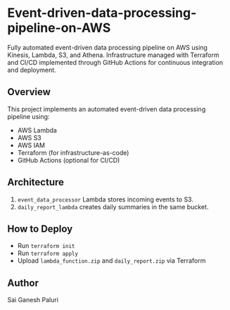 # Event-driven-data-processing-pipeline-on-AWS
Fully automated event-driven data processing pipeline on AWS using Kinesis, Lambda, S3, and Athena. Infrastructure managed with Terraform and CI/CD implemented through GitHub Actions for continuous integration and deployment.
## Overview
This project implements an automated event-driven data processing pipeline using:

- AWS Lambda
- AWS S3
- AWS IAM
- Terraform (for infrastructure-as-code)
- GitHub Actions (optional for CI/CD)

## Architecture
1. `event_data_processor` Lambda stores incoming events to S3.
2. `daily_report_lambda` creates daily summaries in the same bucket.

## How to Deploy
- Run `terraform init`
- Run `terraform apply`
- Upload `lambda_function.zip` and `daily_report.zip` via Terraform

## Author
Sai Ganesh Paluri
